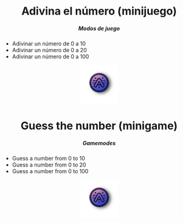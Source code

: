 <h1 align="center"> Adivina el número (minijuego) </h1>

<h5 align="center"> Modos de juego </h5>
<ul>
    <li>Adivinar un número de 0 a 10</li>
    <li>Adivinar un número de 0 a 20</li>
    <li>Adivinar un número de 0 a 100</li>
</ul>
<p align="center">
<img src="logo.png" width="20%">
</p>
<h1 align="center"> Guess the number (minigame) </h1>

<h5 align="center"> Gamemodes </h5>
<ul>
    <li>Guess a number from 0 to 10</li>
    <li>Guess a number from 0 to 20</li>
    <li>Guess a number from 0 to 100</li>
</ul>
<p align="center">
<img src="logo.png" width="20%">
</p>
